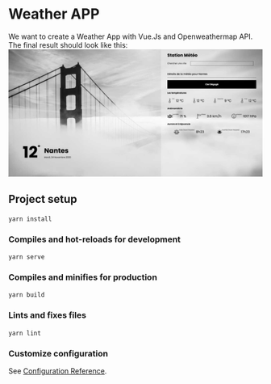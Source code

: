 # Weather APP

We want to create a Weather App with Vue.Js and Openweathermap API.
The final result should look like this:
![](weather-app.jpg)

## Project setup
```
yarn install
```

### Compiles and hot-reloads for development
```
yarn serve
```

### Compiles and minifies for production
```
yarn build
```

### Lints and fixes files
```
yarn lint
```

### Customize configuration
See [Configuration Reference](https://cli.vuejs.org/config/).

